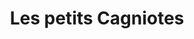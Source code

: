 ---
title: "Les petits Cagniotes"
url: /noirmoutier-en-lile/les-petits-cagniotes/
shop: confiserie
---